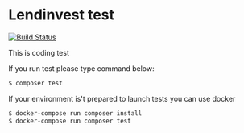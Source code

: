 # Lendinvest test

[![Build Status](https://travis-ci.com/maniekcz/lendinvest--test.svg?branch=master)](https://travis-ci.com/maniekcz/lendinvest--test)

This is coding test

If you run test please type command below:

```bash
$ composer test
```

If your environment is't prepared to launch tests you can use docker

```bash
$ docker-compose run composer install
$ docker-compose run composer test
```